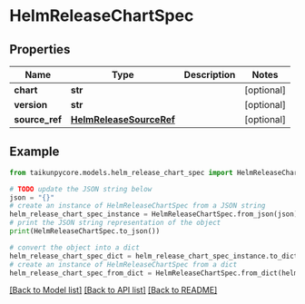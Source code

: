 # HelmReleaseChartSpec


## Properties

Name | Type | Description | Notes
------------ | ------------- | ------------- | -------------
**chart** | **str** |  | [optional] 
**version** | **str** |  | [optional] 
**source_ref** | [**HelmReleaseSourceRef**](HelmReleaseSourceRef.md) |  | [optional] 

## Example

```python
from taikunpycore.models.helm_release_chart_spec import HelmReleaseChartSpec

# TODO update the JSON string below
json = "{}"
# create an instance of HelmReleaseChartSpec from a JSON string
helm_release_chart_spec_instance = HelmReleaseChartSpec.from_json(json)
# print the JSON string representation of the object
print(HelmReleaseChartSpec.to_json())

# convert the object into a dict
helm_release_chart_spec_dict = helm_release_chart_spec_instance.to_dict()
# create an instance of HelmReleaseChartSpec from a dict
helm_release_chart_spec_from_dict = HelmReleaseChartSpec.from_dict(helm_release_chart_spec_dict)
```
[[Back to Model list]](../README.md#documentation-for-models) [[Back to API list]](../README.md#documentation-for-api-endpoints) [[Back to README]](../README.md)


